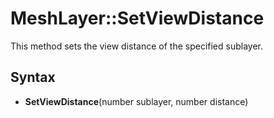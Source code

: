 # MeshLayer::SetViewDistance

This method sets the view distance of the specified sublayer.

## Syntax

- **SetViewDistance**(number sublayer, number distance)
